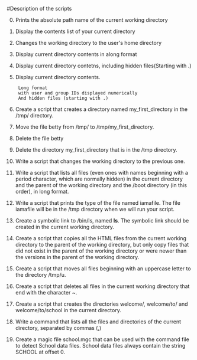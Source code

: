 #Description of the scripts

0. Prints the absolute path name of the current working directory

1. Display the contents list of your current directory

2. Changes the working directory to the user's home directory

3. Display current directory contents in along format

4. Display current directory contetns, including hidden files(Starting with .)

5. Display current directory contents.

		Long format
		with user and group IDs displayed numerically
		And hidden files (starting with .)

6. Create a script that creates a directory named my_first_directory in the /tmp/ directory.

7. Move the file betty from /tmp/ to /tmp/my_first_directory.

8. Delete the file betty

9. Delete the directory my_first_directory that is in the /tmp directory.

10. Write a script that changes the working directory to the previous one.

11. Write a script that lists all files (even ones with names beginning with a period character, which are normally hidden) in the current directory and the parent of the working directory and the /boot directory (in this order), in long format.

12. Write a script that prints the type of the file named iamafile. The file iamafile will be in the /tmp directory when we will run your script.

13. Create a symbolic link to /bin/ls, named __ls__. The symbolic link should be created in the current working directory.

14. Create a script that copies all the HTML files from the current working directory to the parent of the working directory, but only copy files that did not exist in the parent of the working directory or were newer than the versions in the parent of the working directory.

15. Create a script that moves all files beginning with an uppercase letter to the directory /tmp/u.

16. Create a script that deletes all files in the current working directory that end with the character ~.

17. Create a script that creates the directories welcome/, welcome/to/ and welcome/to/school in the current directory.

18. Write a command that lists all the files and directories of the current directory, separated by commas (,)

19. Create a magic file school.mgc that can be used with the command file to detect School data files. School data files always contain the string SCHOOL at offset 0.
